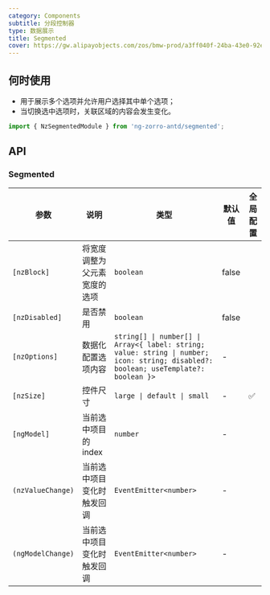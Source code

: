 ```yaml
---
category: Components
subtitle: 分段控制器
type: 数据展示
title: Segmented
cover: https://gw.alipayobjects.com/zos/bmw-prod/a3ff040f-24ba-43e0-92e9-c845df1612ad.svg
---
```


## 何时使用

- 用于展示多个选项并允许用户选择其中单个选项；
- 当切换选中选项时，关联区域的内容会发生变化。

```ts
import { NzSegmentedModule } from 'ng-zorro-antd/segmented';
```

## API

### Segmented

| 参数 | 说明 | 类型 | 默认值 | 全局配置 |
| --- | --- | --- | --- | --- |
| `[nzBlock]` | 将宽度调整为父元素宽度的选项 | `boolean` | false |  |
| `[nzDisabled]` | 是否禁用 | `boolean` | false |  |
| `[nzOptions]` | 数据化配置选项内容 | `string[] \| number[] \| Array<{ label: string; value: string \| number; icon: string; disabled?: boolean; useTemplate?: boolean }>` | - |  |
| `[nzSize]` | 控件尺寸 | `large \| default \| small` | - | ✅ |
| `[ngModel]` | 当前选中项目的 index | `number` | - |  |
| `(nzValueChange)` | 当前选中项目变化时触发回调 | `EventEmitter<number>` | - |  |
| `(ngModelChange)` | 当前选中项目变化时触发回调 | `EventEmitter<number>` | - |  |
